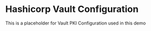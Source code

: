 # Hashicorp Vault Configuration

This is a placeholder for Vault PKI Configuration used in this demo